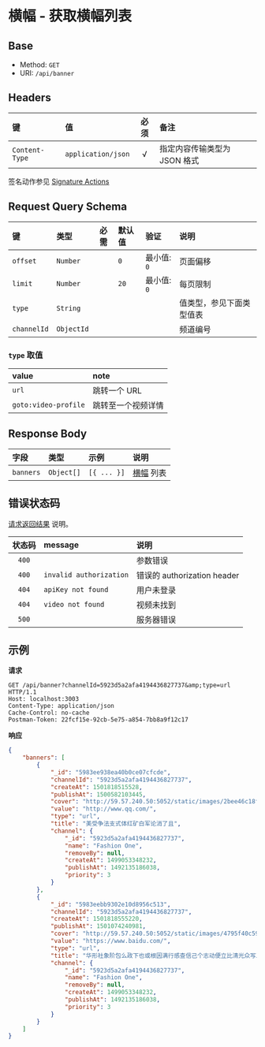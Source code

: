 # 横幅 - 获取横幅列表

## Base

* Method: `GET`
* URI: `/api/banner`

## Headers

键             | 值                 | 必须 | 备注
:------------- | :----------------- | :--: | :---------------------------
`Content-Type` | `application/json` | √    | 指定内容传输类型为 JSON 格式

签名动作参见 [Signature Actions][signature-actions]

## Request Query Schema

键          | 类型       | 必需 | 默认值 | 验证        | 说明
:---------- | :--------- | :--: | :----- | :---------- | :-----------
`offset`    | `Number`   |      | `0`    | 最小值: `0` | 页面偏移
`limit`     | `Number`   |      | `20`   | 最小值: `0` | 每页限制
`type`      | `String`   |      |        |             | 值类型，参见下面类型值表
`channelId` | `ObjectId` |      |        |             | 频道编号

### `type` 取值

value                | note
:------------------- | :-----------------
`url`                | 跳转一个 URL
`goto:video-profile` | 跳转至一个视频详情

## Response Body

字段      | 类型       | 示例        | 说明
:-------- | :--------- | :---------- | :------------------------
`banners` | `Object[]` | `[{ ... }]` | [横幅][banner-model] 列表

## 错误状态码

[请求返回结果][response-format] 说明。

状态码 | message                 | 说明
:----: | :---------------------- |:---------------------------
`400`  |                         | 参数错误
`400`  | `invalid authorization` | 错误的 authorization header
`404`  | `apiKey not found`      | 用户未登录
`404`  | `video not found`       | 视频未找到
`500`  |                         | 服务器错误

## 示例

**请求**

```
GET /api/banner?channelId=5923d5a2afa4194436827737&amp;type=url HTTP/1.1
Host: localhost:3003
Content-Type: application/json
Cache-Control: no-cache
Postman-Token: 22fcf15e-92cb-5e75-a854-7bb8a9f12c17
```

**响应**

```json
{
    "banners": [
        {
            "_id": "5983ee938ea40b0ce07cfcde",
            "channelId": "5923d5a2afa4194436827737",
            "createAt": 1501818515528,
            "publishAt": 1500582103445,
            "cover": "http://59.57.240.50:5052/static/images/2bee46c18fa10cf0a599c28da73fa53acb113d3d.jpg",
            "value": "http://www.qq.com/",
            "type": "url",
            "title": "美受争法支式体红矿白军论消了且",
            "channel": {
                "_id": "5923d5a2afa4194436827737",
                "name": "Fashion One",
                "removeBy": null,
                "createAt": 1499053348232,
                "publishAt": 1492135186038,
                "priority": 3
            }
        },
        {
            "_id": "5983eebb9302e10d8956c513",
            "channelId": "5923d5a2afa4194436827737",
            "createAt": 1501818555220,
            "publishAt": 1501074240981,
            "cover": "http://59.57.240.50:5052/static/images/4795f40c59a0492e296b95c7376a4397c869c1c8.jpg",
            "value": "https://www.baidu.com/",
            "type": "url",
            "title": "华形社象阶包么政下也或根因满行感查信己个志动便立比清光众写五装民",
            "channel": {
                "_id": "5923d5a2afa4194436827737",
                "name": "Fashion One",
                "removeBy": null,
                "createAt": 1499053348232,
                "publishAt": 1492135186038,
                "priority": 3
            }
        }
    ]
}
```

[signature-authorization]: ../../signature-authorization.md
[signature-actions]: ../../actions.md
[response-format]: ../../response-format.md

[banner-model]: ../../models/banner.md
